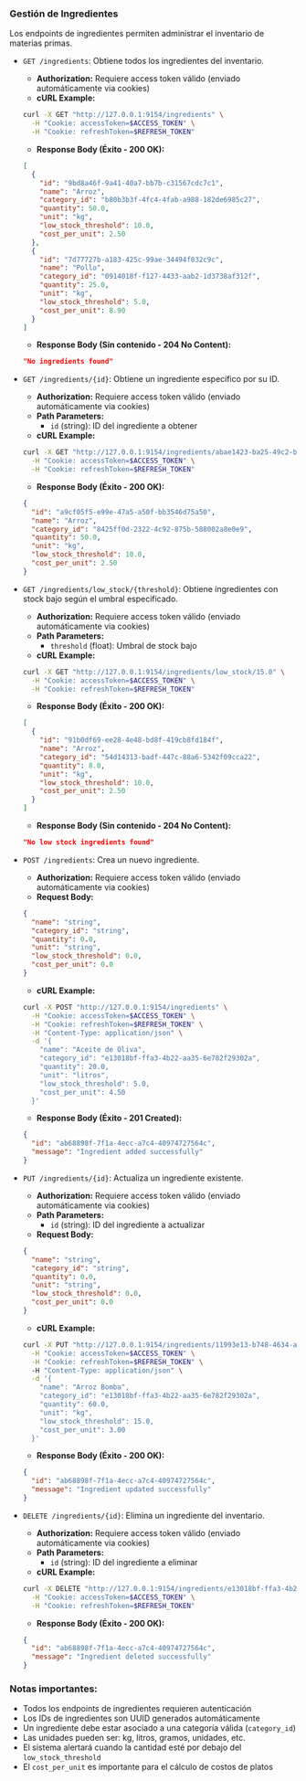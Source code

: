 ### Gestión de Ingredientes

Los endpoints de ingredientes permiten administrar el inventario de materias primas.

- `GET /ingredients`: Obtiene todos los ingredientes del inventario.
  - **Authorization:** Requiere access token válido (enviado automáticamente via cookies)
  - **cURL Example:**
  ```bash
  curl -X GET "http://127.0.0.1:9154/ingredients" \
    -H "Cookie: accessToken=$ACCESS_TOKEN" \
    -H "Cookie: refreshToken=$REFRESH_TOKEN" 
  ```
  - **Response Body (Éxito - 200 OK):**
  ```json
  [
    {
      "id": "9bd8a46f-9a41-40a7-bb7b-c31567cdc7c1",
      "name": "Arroz",
      "category_id": "b80b3b3f-4fc4-4fab-a988-182de6985c27",
      "quantity": 50.0,
      "unit": "kg",
      "low_stock_threshold": 10.0,
      "cost_per_unit": 2.50
    },
    {
      "id": "7d77727b-a183-425c-99ae-34494f032c9c",
      "name": "Pollo",
      "category_id": "0914018f-f127-4433-aab2-1d3738af312f",
      "quantity": 25.0,
      "unit": "kg",
      "low_stock_threshold": 5.0,
      "cost_per_unit": 8.90
    }
  ]
  ```
  - **Response Body (Sin contenido - 204 No Content):**
  ```json
  "No ingredients found"
  ```

- `GET /ingredients/{id}`: Obtiene un ingrediente específico por su ID.
  - **Authorization:** Requiere access token válido (enviado automáticamente via cookies)
  - **Path Parameters:**
    - `id` (string): ID del ingrediente a obtener
  - **cURL Example:**
  ```bash
  curl -X GET "http://127.0.0.1:9154/ingredients/abae1423-ba25-49c2-b54a-d0d55c727baf" \
    -H "Cookie: accessToken=$ACCESS_TOKEN" \
    -H "Cookie: refreshToken=$REFRESH_TOKEN" 
  ```
  - **Response Body (Éxito - 200 OK):**
  ```json
  {
    "id": "a9cf05f5-e99e-47a5-a50f-bb3546d75a50",
    "name": "Arroz",
    "category_id": "8425ff0d-2322-4c92-875b-588002a8e0e9",
    "quantity": 50.0,
    "unit": "kg",
    "low_stock_threshold": 10.0,
    "cost_per_unit": 2.50
  }
  ```

- `GET /ingredients/low_stock/{threshold}`: Obtiene ingredientes con stock bajo según el umbral especificado.
  - **Authorization:** Requiere access token válido (enviado automáticamente via cookies)
  - **Path Parameters:**
    - `threshold` (float): Umbral de stock bajo
  - **cURL Example:**
  ```bash
  curl -X GET "http://127.0.0.1:9154/ingredients/low_stock/15.0" \
    -H "Cookie: accessToken=$ACCESS_TOKEN" \
    -H "Cookie: refreshToken=$REFRESH_TOKEN" 
  ```
  - **Response Body (Éxito - 200 OK):**
  ```json
  [
    {
      "id": "91b0df69-ee28-4e48-bd8f-419cb8fd184f",
      "name": "Arroz",
      "category_id": "54d14313-badf-447c-88a6-5342f09cca22",
      "quantity": 8.0,
      "unit": "kg",
      "low_stock_threshold": 10.0,
      "cost_per_unit": 2.50
    }
  ]
  ```
  - **Response Body (Sin contenido - 204 No Content):**
  ```json
  "No low stock ingredients found"
  ```

- `POST /ingredients`: Crea un nuevo ingrediente.
  - **Authorization:** Requiere access token válido (enviado automáticamente via cookies)
  - **Request Body:**
  ```json
  {
    "name": "string",
    "category_id": "string",
    "quantity": 0.0,
    "unit": "string",
    "low_stock_threshold": 0.0,
    "cost_per_unit": 0.0
  }
  ```
  - **cURL Example:**
  ```bash
  curl -X POST "http://127.0.0.1:9154/ingredients" \
    -H "Cookie: accessToken=$ACCESS_TOKEN" \
    -H "Cookie: refreshToken=$REFRESH_TOKEN" \
    -H "Content-Type: application/json" \
    -d '{
      "name": "Aceite de Oliva",
      "category_id": "e13018bf-ffa3-4b22-aa35-6e782f29302a",
      "quantity": 20.0,
      "unit": "litros",
      "low_stock_threshold": 5.0,
      "cost_per_unit": 4.50
    }'
  ```
  - **Response Body (Éxito - 201 Created):**
  ```json
  {
    "id": "ab68898f-7f1a-4ecc-a7c4-40974727564c",
    "message": "Ingredient added successfully"
  }
  ```

- `PUT /ingredients/{id}`: Actualiza un ingrediente existente.
  - **Authorization:** Requiere access token válido (enviado automáticamente via cookies)
  - **Path Parameters:**
    - `id` (string): ID del ingrediente a actualizar
  - **Request Body:**
  ```json
  {
    "name": "string",
    "category_id": "string",
    "quantity": 0.0,
    "unit": "string",
    "low_stock_threshold": 0.0,
    "cost_per_unit": 0.0
  }
  ```
  - **cURL Example:**
  ```bash
  curl -X PUT "http://127.0.0.1:9154/ingredients/11993e13-b748-4634-ab78-2080f212e98e" \
    -H "Cookie: accessToken=$ACCESS_TOKEN" \
    -H "Cookie: refreshToken=$REFRESH_TOKEN" \ 
    -H "Content-Type: application/json" \
    -d '{
      "name": "Arroz Bomba",
      "category_id": "e13018bf-ffa3-4b22-aa35-6e782f29302a",
      "quantity": 60.0,
      "unit": "kg",
      "low_stock_threshold": 15.0,
      "cost_per_unit": 3.00
    }'
  ```
  - **Response Body (Éxito - 200 OK):**
  ```json
  {
    "id": "ab68898f-7f1a-4ecc-a7c4-40974727564c",
    "message": "Ingredient updated successfully"
  }
  ```

- `DELETE /ingredients/{id}`: Elimina un ingrediente del inventario.
  - **Authorization:** Requiere access token válido (enviado automáticamente via cookies)
  - **Path Parameters:**
    - `id` (string): ID del ingrediente a eliminar
  - **cURL Example:**
  ```bash
  curl -X DELETE "http://127.0.0.1:9154/ingredients/e13018bf-ffa3-4b22-aa35-6e782f29302a" \
    -H "Cookie: accessToken=$ACCESS_TOKEN" \
    -H "Cookie: refreshToken=$REFRESH_TOKEN" 
  ```
  - **Response Body (Éxito - 200 OK):**
  ```json
  {
    "id": "ab68898f-7f1a-4ecc-a7c4-40974727564c",
    "message": "Ingredient deleted successfully"
  }
  ```

### Notas importantes:
- Todos los endpoints de ingredientes requieren autenticación 
- Los IDs de ingredientes son UUID generados automáticamente
- Un ingrediente debe estar asociado a una categoría válida (`category_id`)
- Las unidades pueden ser: kg, litros, gramos, unidades, etc.
- El sistema alertará cuando la cantidad esté por debajo del `low_stock_threshold`
- El `cost_per_unit` es importante para el cálculo de costos de platos